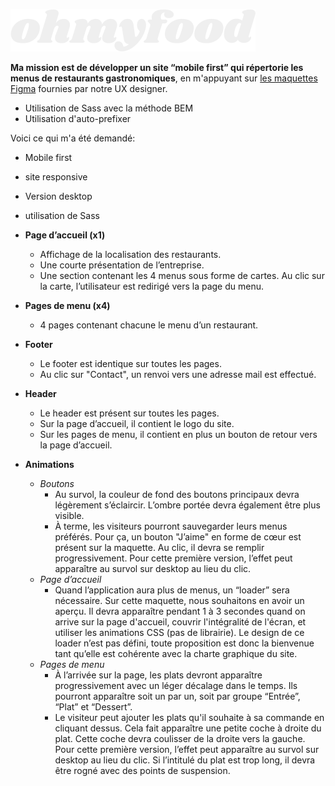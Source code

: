 ![Logo de la compagnie ohmyfood.](/footage/Logo/ohmyfood-white.png)

__Ma mission est de développer un site “mobile first” qui répertorie les menus de restaurants gastronomiques__, en m'appuyant sur [les maquettes Figma](https://www.figma.com/file/t4449fzDnwGYmzuwQdu87V/Maquettes-Ohmyfood-(mobile-et-desktop)?node-id=0-1&t=Rhtl9kN6JZFVsG32-0)
fournies par notre UX designer.

- Utilisation de Sass avec la méthode BEM
- Utilisation d'auto-prefixer

Voici ce qui m'a été demandé:

 - Mobile first
 - site responsive
 - Version desktop
 - utilisation de Sass
 
- __Page d’accueil (x1)__
  - Affichage de la localisation des restaurants.
  - Une courte présentation de l’entreprise.
  - Une section contenant les 4 menus sous forme de cartes. Au clic sur la carte,
l’utilisateur est redirigé vers la page du menu.

- __Pages de menu (x4)__
  - 4 pages contenant chacune le menu d’un restaurant.
  
- __Footer__
  - Le footer est identique sur toutes les pages.
  - Au clic sur "Contact", un renvoi vers une adresse mail est effectué.

- __Header__
  - Le header est présent sur toutes les pages.
  - Sur la page d’accueil, il contient le logo du site.
  - Sur les pages de menu, il contient en plus un bouton de retour vers la page d’accueil.
  
- __Animations__
  - _Boutons_
    - Au survol, la couleur de fond des boutons principaux devra légèrement s’éclaircir.
      L’ombre portée devra également être plus visible.
    - À terme, les visiteurs pourront sauvegarder leurs menus préférés. Pour ça, un
      bouton "J’aime" en forme de cœur est présent sur la maquette. Au clic, il devra se
      remplir progressivement. Pour cette première version, l’effet peut apparaître au
      survol sur desktop au lieu du clic.
  - _Page d’accueil_
    - Quand l’application aura plus de menus, un “loader” sera nécessaire. Sur cette
      maquette, nous souhaitons en avoir un aperçu. Il devra apparaître pendant 1 à 3
      secondes quand on arrive sur la page d'accueil, couvrir l'intégralité de l'écran, et
      utiliser les animations CSS (pas de librairie). Le design de ce loader n’est pas défini,
      toute proposition est donc la bienvenue tant qu’elle est cohérente avec la charte
      graphique du site.
  - _Pages de menu_
    - À l’arrivée sur la page, les plats devront apparaître progressivement avec un léger
      décalage dans le temps. Ils pourront apparaître soit un par un, soit par groupe
      “Entrée”, “Plat” et “Dessert”.
    - Le visiteur peut ajouter les plats qu'il souhaite à sa commande en cliquant dessus.
      Cela fait apparaître une petite coche à droite du plat. Cette coche devra coulisser de
      la droite vers la gauche. Pour cette première version, l’effet peut apparaître au survol
      sur desktop au lieu du clic. Si l’intitulé du plat est trop long, il devra être rogné avec
      des points de suspension.
